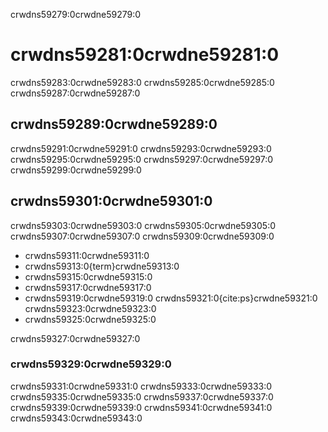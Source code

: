 crwdns59279:0crwdne59279:0
# crwdns59281:0crwdne59281:0

crwdns59283:0crwdne59283:0 crwdns59285:0crwdne59285:0 crwdns59287:0crwdne59287:0

## crwdns59289:0crwdne59289:0

crwdns59291:0crwdne59291:0 crwdns59293:0crwdne59293:0 crwdns59295:0crwdne59295:0 crwdns59297:0crwdne59297:0 crwdns59299:0crwdne59299:0

## crwdns59301:0crwdne59301:0

crwdns59303:0crwdne59303:0 crwdns59305:0crwdne59305:0 crwdns59307:0crwdne59307:0 crwdns59309:0crwdne59309:0

- crwdns59311:0crwdne59311:0
- crwdns59313:0{term}crwdne59313:0
- crwdns59315:0crwdne59315:0
- crwdns59317:0crwdne59317:0
- crwdns59319:0crwdne59319:0 crwdns59321:0{cite:ps}crwdne59321:0 crwdns59323:0crwdne59323:0
- crwdns59325:0crwdne59325:0

crwdns59327:0crwdne59327:0
### crwdns59329:0crwdne59329:0

crwdns59331:0crwdne59331:0 crwdns59333:0crwdne59333:0 crwdns59335:0crwdne59335:0 crwdns59337:0crwdne59337:0 crwdns59339:0crwdne59339:0 crwdns59341:0crwdne59341:0 crwdns59343:0crwdne59343:0
